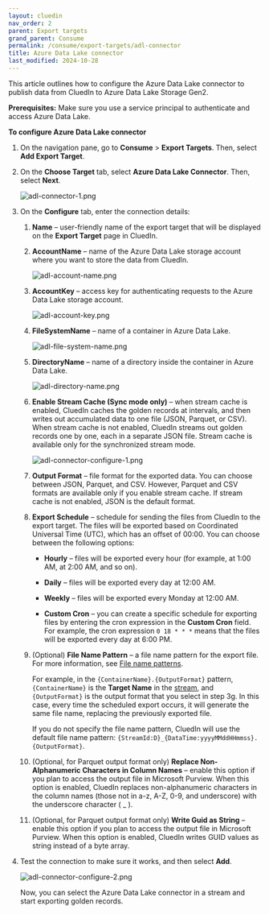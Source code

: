 ```yaml
---
layout: cluedin
nav_order: 2
parent: Export targets
grand_parent: Consume
permalink: /consume/export-targets/adl-connector
title: Azure Data Lake connector
last_modified: 2024-10-28
---
```


This article outlines how to configure the Azure Data Lake connector to publish data from CluedIn to Azure Data Lake Storage Gen2.

**Prerequisites:** Make sure you use a service principal to authenticate and access Azure Data Lake.

**To configure Azure Data Lake connector**

1. On the navigation pane, go to **Consume** > **Export Targets**. Then, select **Add Export Target**.

1. On the **Choose Target** tab, select **Azure Data Lake Connector**. Then, select **Next**.

    ![adl-connector-1.png](../../assets/images/consume/export-targets/adl-connector-1.png)

1. On the **Configure** tab, enter the connection details:

    1. **Name** – user-friendly name of the export target that will be displayed on the **Export Target** page in CluedIn.

    1. **AccountName** – name of the Azure Data Lake storage account where you want to store the data from CluedIn.

        ![adl-account-name.png](../../assets/images/consume/export-targets/adl-account-name.png)

    1. **AccountKey** – access key for authenticating requests to the Azure Data Lake storage account.

        ![adl-account-key.png](../../assets/images/consume/export-targets/adl-account-key.png)

    1. **FileSystemName** – name of a container in Azure Data Lake.

        ![adl-file-system-name.png](../../assets/images/consume/export-targets/adl-file-system-name.png)

    1. **DirectoryName** – name of a directory inside the container in Azure Data Lake.

        ![adl-directory-name.png](../../assets/images/consume/export-targets/adl-directory-name.png)

    1. **Enable Stream Cache (Sync mode only)** – when stream cache is enabled, CluedIn caches the golden records at intervals, and then writes out accumulated data to one file (JSON, Parquet, or CSV). When stream cache is not enabled, CluedIn streams out golden records one by one, each in a separate JSON file. Stream cache is available only for the synchronized stream mode.

        ![adl-connector-configure-1.png](../../assets/images/consume/export-targets/adl-connector-configure-1.png)

    1. **Output Format** – file format for the exported data. You can choose between JSON, Parquet, and CSV. However, Parquet and CSV formats are available only if you enable stream cache. If stream cache is not enabled, JSON is the default format.

    1. **Export Schedule** – schedule for sending the files from CluedIn to the export target. The files will be exported based on Coordinated Universal Time (UTC), which has an offset of 00:00. You can choose between the following options:

        - **Hourly** – files will be exported every hour (for example, at 1:00 AM, at 2:00 AM, and so on).

        - **Daily** – files will be exported every day at 12:00 AM.

        - **Weekly** – files will be exported every Monday at 12:00 AM.

        - **Custom Cron** – you can create a specific schedule for exporting files by entering the cron expression in the **Custom Cron** field. For example, the cron expression `0 18 * * *` means that the files will be exported every day at 6:00 PM.

    1. (Optional) **File Name Pattern** – a file name pattern for the export file. For more information, see [File name patterns](/consume/export-targets/file-name-patterns).

        For example, in the `{ContainerName}.{OutputFormat}` pattern, `{ContainerName}` is the **Target Name** in the [stream](/consume/streams/create-a-stream#configure-an-export-target), and `{OutputFormat}` is the output format that you select in step 3g. In this case, every time the scheduled export occurs, it will generate the same file name, replacing the previously exported file.

        If you do not specify the file name pattern, CluedIn will use the default file name pattern: `{StreamId:D}_{DataTime:yyyyMMddHHmmss}.{OutputFormat}`.

    1. (Optional, for Parquet output format only) **Replace Non-Alphanumeric Characters in Column Names** – enable this option if you plan to access the output file in Microsoft Purview. When this option is enabled, CluedIn replaces non-alphanumeric characters in the column names (those not in a-z, A-Z, 0-9, and underscore) with the underscore character ( _ ).

    1. (Optional, for Parquet output format only) **Write Guid as String** – enable this option if you plan to access the output file in Microsoft Purview.  When this option is enabled, CluedIn writes GUID values as string instead of a byte array. 

1. Test the connection to make sure it works, and then select **Add**.

    ![adl-connector-configure-2.png](../../assets/images/consume/export-targets/adl-connector-configure-2.png)

    Now, you can select the Azure Data Lake connector in a stream and start exporting golden records.